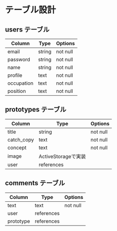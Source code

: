 # テーブル設計

## users テーブル

| Column     | Type    | Options    |
| ---------- | ------- | ---------- |
| email      | string  | not null   |
| password   | string  | not null   |
| name       | string  | not null   |
| profile    | text    | not null   |
| occupation | text    | not null   |
| position   | text    | not null   |


## prototypes テーブル

| Column     | Type       | Options    |
| ---------- | ---------- | ---------- |
| title      | string     | not null   |
| catch_copy | text       | not null   |
| concept    | text       | not null   |
| image      | ActiveStorageで実装 
| user       | references |            |


## comments テーブル

| Column     | Type       | Options    |
| ---------- | ---------- | ---------- |
| text       | text       | not null   |
| user       | references |            |
| prototype  | references |            |